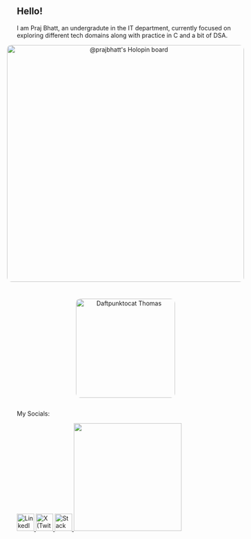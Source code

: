 ## Hello!

I am Praj Bhatt, an undergradute in the IT department, currently focused on exploring different tech domains along with practice in C and a bit of DSA.

<div align="center" style="display: flex; justify-content: center; align-items: center; gap: 25px; flex-wrap: wrap;">

  <!-- Holopin Board -->
  <a href="https://holopin.io/@prajbhatt">
    <img src="https://holopin.me/prajbhatt" alt="@prajbhatt's Holopin board"
         style="width: 550px; max-width: 100%; border-radius: 10px;"/>
  </a>

  <!-- Daftpunktocat GIF -->
  <img src="https://octodex.github.com/images/daftpunktocat-thomas.gif"
       alt="Daftpunktocat Thomas"
       style="width: 230px; height: auto; border-radius: 10px;"/>
</div>

My Socials:

<p align="left">
  <a href="https://linkedin.com/in/praj-bhatt" target="_blank">
    <img src="https://cdn.jsdelivr.net/gh/devicons/devicon/icons/linkedin/linkedin-original.svg" alt="LinkedIn" width="40" height="40"/>
  </a>
  <a href="https://x.com/bhattpraj" target="_blank">
    <img src="https://cdn.jsdelivr.net/gh/simple-icons/simple-icons/icons/x.svg" alt="X (Twitter)" width="40" height="40"/>
  </a>
  <a href="https://stackoverflow.com/users/31791173/praj-bhatt" target="_blank">
  <img src="https://cdn.jsdelivr.net/gh/devicons/devicon/icons/stackoverflow/stackoverflow-original.svg" alt="Stack Overflow" width="40" height="40"/>
  </a>
  <img src="https://github.com/YOUR-USERNAME/YOUR-REPO/blob/main/octocat-galaxy.gif" width="250"/>
</p>

